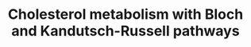 ---
annotations:
- id: PW:0000454
  parent: classic metabolic pathway
  type: Pathway Ontology
  value: cholesterol biosynthetic pathway
- id: PW:0000959
  parent: signaling pathway
  type: Pathway Ontology
  value: lipid signaling pathway
- id: PW:0001304
  parent: classic metabolic pathway
  type: Pathway Ontology
  value: cholesterol metabolic pathway
authors:
- Eoinfahy
- Ryanmiller
- DeSl
- Egonw
- Conroy lipids
- Eweitz
citedin:
- link: PMC8760256
  title: A mutation in transmembrane protein 135 impairs lipid metabolism in mouse
    eyecups (2022)
- link: 10.1038/s41598-023-35951-6
  title: Transcriptional analysis reveals that the intracellular lipid accumulation
    impairs gene expression profiles involved in insulin response-associated cardiac
    functionality (2023)
- link: 10.3390/ijms25084151
  title: Comparative Screening of the Liver Gene Expression Profiles from Type 1 and
    Type 2 Diabetes Rat Models (2024)
- link: 10.3390/nu17050757
  title: Isoschaftoside in Fig Leaf Tea Alleviates Nonalcoholic Fatty Liver Disease
    in Mice via the Regulation of Macrophage Polarity (2025)
communities:
- Lipids
description: 'This pathway is inspired by the Lipidmaps>Sterol lipids expended pathway
  display [(1)](https://lipidmaps.org/pathway/pathways_maps) and extended with Scheme
  1 from Acimovic et al (2013 [pubmed:23558541](https://www.ncbi.nlm.nih.gov/pubmed/23558541)).
  Literature suggests that cholesterol synthesis preferentially starts with the Bloch
  pathway, however there is a shift to the Kandutsch-Russell part via lathosterol
  (Bae et al, 1997 [pubmed:9291139](https://www.ncbi.nlm.nih.gov/pubmed/9291139)).  Dashed
  lines indicate that multiple steps are involved to create the final product. Several
  regulatory effects concerning the metabolites of cholesterol have been indicated
  as well. The content from the Bloch and Kandutsch-Russel pathways have been checked
  against literature, and differences compared to the original LipidMaps pathway have
  been coloured turquoise. '
last-edited: 2025-03-08
ndex: null
organisms:
- Mus musculus
redirect_from:
- /index.php/Pathway:WP4346
- /instance/WP4346
- /instance/WP4346_r137729
revision: r137729
schema-jsonld:
- '@context': https://schema.org/
  '@id': https://wikipathways.github.io/pathways/WP4346.html
  '@type': Dataset
  creator:
    '@type': Organization
    name: WikiPathways
  description: 'This pathway is inspired by the Lipidmaps>Sterol lipids expended pathway
    display [(1)](https://lipidmaps.org/pathway/pathways_maps) and extended with Scheme
    1 from Acimovic et al (2013 [pubmed:23558541](https://www.ncbi.nlm.nih.gov/pubmed/23558541)).
    Literature suggests that cholesterol synthesis preferentially starts with the
    Bloch pathway, however there is a shift to the Kandutsch-Russell part via lathosterol
    (Bae et al, 1997 [pubmed:9291139](https://www.ncbi.nlm.nih.gov/pubmed/9291139)).  Dashed
    lines indicate that multiple steps are involved to create the final product. Several
    regulatory effects concerning the metabolites of cholesterol have been indicated
    as well. The content from the Bloch and Kandutsch-Russel pathways have been checked
    against literature, and differences compared to the original LipidMaps pathway
    have been coloured turquoise. '
  keywords:
  - 14-demethyl-lanosterol
  - 24,25-dihydrolanosterol
  - 24,25-epoxycholesterol
  - 24S-hydroxycholesterol
  - 25-hydroxycholesterol
  - 27-hydroxycholesterol
  - 3-keto-4alpha-methyl-zymosterol
  - 32-Oxolanosterol
  - 32-hydroxylanosterol
  - 3beta-hydroxylanost-8-en-32-al
  - 4,4-dimethylcholest-8-enol
  - 4,4-dimethylcholesta-8,11,24-trienol
  - 4,4-dimethylcholesta-8,14-dienol
  - 4-alpha-methyl-cholest-8-enone
  - 4-methyl-4-carboxyzymostenone
  - 4-methyl-4-carboxyzymosterone
  - 4alpha-methyl zymosterol
  - 4alpha-methylcholest-8-en-3beta-ol
  - 4beta-hydroxycholesterol
  - 4α-carboxy-5α-cholesta-8-en-3β-ol
  - 4α-carboxyzymosterol
  - 4α-formyl-4β-methyl-5α-cholesta-8,24-dien-3β-ol
  - 4α-formyl-4β-methyl-5α-cholesta-8-en-3β-ol
  - 4α-formyl-5α-cholesta-8,24-dien-3β-ol
  - 4α-formyl-5α-cholesta-8-en-3β-ol
  - 4α-hydroxymethyl-4β-methyl-5α-cholesta-8,24-dien-3β-ol
  - 4α-hydroxymethyl-4β-methyl-5α-cholesta-8-en-3β-ol
  - 4α-hydroxymethyl-5α-cholesta-8,24-dien-3β-ol
  - 4α-hydroxymethyl-5α-cholesta-8-en-3β-ol
  - 7-dehdrocholesterol
  - 7-dehydodesmosterol
  - 7-oxocholesterol
  - 7alpha-hydroxycholesterol
  - 9Z-palmitoleic acid
  - Abca1
  - Abcg1
  - Acat1
  - Acat2
  - Acetoacetyl-CoA
  - Acetyl-CoA
  - Acot1
  - Acot2
  - Acsl1
  - Acsl3
  - Acsl4
  - Acyl-CoA
  - CE(16:1)
  - CE(18:1)
  - Ch25h
  - Cholestadienol
  - Cholestenone
  - Cholesterol
  - Cholesteryl esters (CE)
  - Cyp27a1
  - Cyp46a1
  - Cyp51A1
  - Cyp7a1
  - Desmosterol
  - Dhcr24
  - Dhcr7
  - Diepoxy-squalene
  - Dimethylallyl-PP
  - Ebp
  - Elovl2
  - Elovl3
  - Elovl4
  - Elovl5
  - Fads1
  - Fads2
  - Farnesyl-PP
  - Fasn
  - Fdft1
  - Fdps
  - Geranyl-PP
  - Ggps1
  - HMG-CoA
  - Hmgcr
  - Hmgcs1
  - Hmgcs2
  - Hsd17b7
  - IPP
  - Idi1
  - Idi2
  - Isopentenyl-PP
  - Lanosterol
  - Lathosterol
  - Lbr
  - Lss
  - Mevalonate-5-P
  - Mevalonate-5-PP
  - Mevalonic acid
  - Msmo1
  - Mvd
  - Mvk
  - Mylip (IDOL)
  - Nr1h2
  - Nr1h3
  - Nsdhl
  - Oleic acid
  - Pmvk
  - PreSqualene-PP
  - Sc5d
  - Scd1
  - Scd2
  - Soat1
  - Soat2
  - Sqle
  - Squalene
  - Squalene-2,3-epoxide
  - Srebf1
  - Srebf2
  - Tm7fs2
  - Tm7sf2
  - Zymostenol
  - Zymostenone
  - Zymosterol
  - Zymosterone
  - lanost-8-en-3beta,30-diol
  license: CC0
  name: Cholesterol metabolism with Bloch and Kandutsch-Russell pathways
seo: CreativeWork
title: Cholesterol metabolism with Bloch and Kandutsch-Russell pathways
wpid: WP4346
---